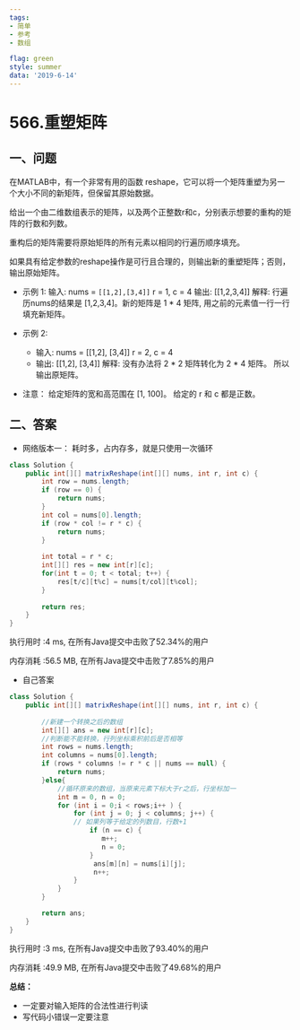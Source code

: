 ```yaml
---
tags: 
- 简单
- 参考
- 数组

flag: green
style: summer
data: '2019-6-14'
---
```



# 566.重塑矩阵

## 一、问题

在MATLAB中，有一个非常有用的函数 reshape，它可以将一个矩阵重塑为另一个大小不同的新矩阵，但保留其原始数据。

给出一个由二维数组表示的矩阵，以及两个正整数r和c，分别表示想要的重构的矩阵的行数和列数。

重构后的矩阵需要将原始矩阵的所有元素以相同的行遍历顺序填充。

如果具有给定参数的reshape操作是可行且合理的，则输出新的重塑矩阵；否则，输出原始矩阵。

- 示例 1: 
输入: 
nums = `[[1,2],[3,4]]`
r = 1, c = 4
输出: 
[[1,2,3,4]]
解释:
行遍历nums的结果是 [1,2,3,4]。新的矩阵是 1 * 4 矩阵, 用之前的元素值一行一行填充新矩阵。

- 示例 2:
  - 输入: 
nums = 
[[1,2],
 [3,4]]
r = 2, c = 4
  - 输出: 
[[1,2],
 [3,4]]
解释:
没有办法将 2 * 2 矩阵转化为 2 * 4 矩阵。 所以输出原矩阵。

- 注意：
给定矩阵的宽和高范围在 [1, 100]。
给定的 r 和 c 都是正数。



## 二、答案

- 网络版本一：
耗时多，占内存多，就是只使用一次循环
```java
class Solution {
    public int[][] matrixReshape(int[][] nums, int r, int c) {
        int row = nums.length;
        if (row == 0) {
            return nums;
        }
        int col = nums[0].length;
        if (row * col != r * c) {
            return nums;
        }
        
        int total = r * c;
        int[][] res = new int[r][c];
        for(int t = 0; t < total; t++) {            
            res[t/c][t%c] = nums[t/col][t%col];
        }
        
        return res;
    }
}

```
执行用时 :4 ms, 在所有Java提交中击败了52.34%的用户

内存消耗 :56.5 MB, 在所有Java提交中击败了7.85%的用户






- 自己答案
```java
class Solution {
    public int[][] matrixReshape(int[][] nums, int r, int c) {
        
        //新建一个转换之后的数组
        int[][] ans = new int[r][c];
        //判断能不能转换，行列坐标乘积前后是否相等
        int rows = nums.length;
        int columns = nums[0].length;
        if (rows * columns != r * c || nums == null) {
            return nums;
        }else{   
            //循环原来的数组，当原来元素下标大于r之后，行坐标加一       
            int m = 0, n = 0;
            for (int i = 0;i < rows;i++ ) {
                for (int j = 0; j < columns; j++) {  
                // 如果列等于给定的列数目，行数+1    
                    if (n == c) { 
                       m++;
                       n = 0;
                    }
                     ans[m][n] = nums[i][j];
                     n++;
                }
            }
        }

        return ans;
    }   
}
```


执行用时 :3 ms, 在所有Java提交中击败了93.40%的用户

内存消耗 :49.9 MB, 在所有Java提交中击败了49.68%的用户



**总结：**
- 一定要对输入矩阵的合法性进行判读
- 写代码小错误一定要注意